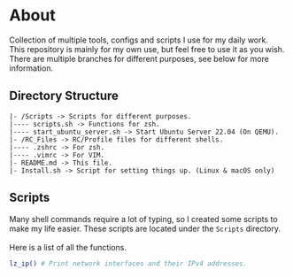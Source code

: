 # About
Collection of multiple tools, configs and scripts I use for my daily work. \
This repository is mainly for my own use, but feel free to use it as you wish. \
There are multiple branches for different purposes, see below for more information.

## Directory Structure
```
|- /Scripts -> Scripts for different purposes.
|---- scripts.sh -> Functions for zsh.
|---- start_ubuntu_server.sh -> Start Ubuntu Server 22.04 (On QEMU).
|- /RC_Files -> RC/Profile files for different shells.
|---- .zshrc -> For zsh.
|---- .vimrc -> For VIM.
|- README.md -> This file.
|- Install.sh -> Script for setting things up. (Linux & macOS only)
```

## Scripts
Many shell commands require a lot of typing, so I created some scripts to make my life easier.
These scripts are located under the `Scripts` directory. \
\
Here is a list of all the functions.
```bash
lz_ip() # Print network interfaces and their IPv4 addresses.
```

